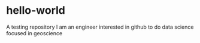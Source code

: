 # hello-world
A testing repository
I am an engineer interested in github to do data science focused in geoscience
